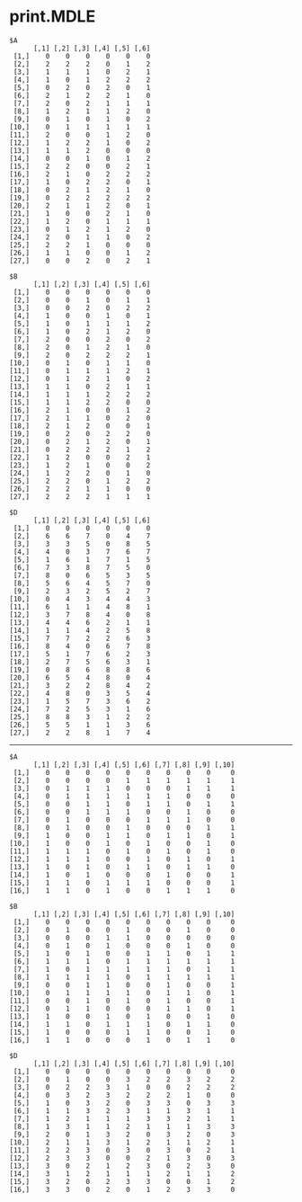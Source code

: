 # print.MDLE

    $A
          [,1] [,2] [,3] [,4] [,5] [,6]
     [1,]    0    0    0    0    0    0
     [2,]    2    2    2    0    1    2
     [3,]    1    1    1    0    2    1
     [4,]    1    0    1    2    2    2
     [5,]    0    2    0    2    0    1
     [6,]    2    1    2    2    1    0
     [7,]    2    0    2    1    1    1
     [8,]    1    2    1    1    2    0
     [9,]    0    1    0    1    0    2
    [10,]    0    1    1    1    1    1
    [11,]    2    0    0    1    2    0
    [12,]    1    2    2    1    0    2
    [13,]    1    1    2    0    0    0
    [14,]    0    0    1    0    1    2
    [15,]    2    2    0    0    2    1
    [16,]    2    1    0    2    2    2
    [17,]    1    0    2    2    0    1
    [18,]    0    2    1    2    1    0
    [19,]    0    2    2    2    2    2
    [20,]    2    1    1    2    0    1
    [21,]    1    0    0    2    1    0
    [22,]    1    2    0    1    1    1
    [23,]    0    1    2    1    2    0
    [24,]    2    0    1    1    0    2
    [25,]    2    2    1    0    0    0
    [26,]    1    1    0    0    1    2
    [27,]    0    0    2    0    2    1
    
    $B
          [,1] [,2] [,3] [,4] [,5] [,6]
     [1,]    0    0    0    0    0    0
     [2,]    0    0    1    0    1    1
     [3,]    0    0    2    0    2    2
     [4,]    1    0    0    1    0    1
     [5,]    1    0    1    1    1    2
     [6,]    1    0    2    1    2    0
     [7,]    2    0    0    2    0    2
     [8,]    2    0    1    2    1    0
     [9,]    2    0    2    2    2    1
    [10,]    0    1    0    1    1    0
    [11,]    0    1    1    1    2    1
    [12,]    0    1    2    1    0    2
    [13,]    1    1    0    2    1    1
    [14,]    1    1    1    2    2    2
    [15,]    1    1    2    2    0    0
    [16,]    2    1    0    0    1    2
    [17,]    2    1    1    0    2    0
    [18,]    2    1    2    0    0    1
    [19,]    0    2    0    2    2    0
    [20,]    0    2    1    2    0    1
    [21,]    0    2    2    2    1    2
    [22,]    1    2    0    0    2    1
    [23,]    1    2    1    0    0    2
    [24,]    1    2    2    0    1    0
    [25,]    2    2    0    1    2    2
    [26,]    2    2    1    1    0    0
    [27,]    2    2    2    1    1    1
    
    $D
          [,1] [,2] [,3] [,4] [,5] [,6]
     [1,]    0    0    0    0    0    0
     [2,]    6    6    7    0    4    7
     [3,]    3    3    5    0    8    5
     [4,]    4    0    3    7    6    7
     [5,]    1    6    1    7    1    5
     [6,]    7    3    8    7    5    0
     [7,]    8    0    6    5    3    5
     [8,]    5    6    4    5    7    0
     [9,]    2    3    2    5    2    7
    [10,]    0    4    3    4    4    3
    [11,]    6    1    1    4    8    1
    [12,]    3    7    8    4    0    8
    [13,]    4    4    6    2    1    1
    [14,]    1    1    4    2    5    8
    [15,]    7    7    2    2    6    3
    [16,]    8    4    0    6    7    8
    [17,]    5    1    7    6    2    3
    [18,]    2    7    5    6    3    1
    [19,]    0    8    6    8    8    6
    [20,]    6    5    4    8    0    4
    [21,]    3    2    2    8    4    2
    [22,]    4    8    0    3    5    4
    [23,]    1    5    7    3    6    2
    [24,]    7    2    5    3    1    6
    [25,]    8    8    3    1    2    2
    [26,]    5    5    1    1    3    6
    [27,]    2    2    8    1    7    4
    

---

    $A
          [,1] [,2] [,3] [,4] [,5] [,6] [,7] [,8] [,9] [,10]
     [1,]    0    0    0    0    0    0    0    0    0     0
     [2,]    0    0    0    0    1    1    1    1    1     1
     [3,]    0    1    1    1    0    0    0    1    1     1
     [4,]    0    1    1    1    1    1    1    0    0     0
     [5,]    0    0    1    1    0    1    1    0    1     1
     [6,]    0    0    1    1    1    0    0    1    0     0
     [7,]    0    1    0    0    0    1    1    1    0     0
     [8,]    0    1    0    0    1    0    0    0    1     1
     [9,]    1    0    0    1    1    0    1    1    0     1
    [10,]    1    0    0    1    0    1    0    0    1     0
    [11,]    1    1    1    0    1    0    1    0    1     0
    [12,]    1    1    1    0    0    1    0    1    0     1
    [13,]    1    0    1    0    1    1    0    1    1     0
    [14,]    1    0    1    0    0    0    1    0    0     1
    [15,]    1    1    0    1    1    1    0    0    0     1
    [16,]    1    1    0    1    0    0    1    1    1     0
    
    $B
          [,1] [,2] [,3] [,4] [,5] [,6] [,7] [,8] [,9] [,10]
     [1,]    0    0    0    0    0    0    0    0    0     0
     [2,]    0    1    0    0    1    0    0    1    0     0
     [3,]    0    0    0    1    1    0    0    0    0     0
     [4,]    0    1    0    1    0    0    0    1    0     0
     [5,]    1    0    1    0    0    1    1    0    1     1
     [6,]    1    1    1    0    1    1    1    1    1     1
     [7,]    1    0    1    1    1    1    1    0    1     1
     [8,]    1    1    1    1    0    1    1    1    1     1
     [9,]    0    0    1    1    0    0    1    0    0     1
    [10,]    0    1    1    1    1    0    1    1    0     1
    [11,]    0    0    1    0    1    0    1    0    0     1
    [12,]    0    1    1    0    0    0    1    1    0     1
    [13,]    1    0    0    1    0    1    0    0    1     0
    [14,]    1    1    0    1    1    1    0    1    1     0
    [15,]    1    0    0    0    1    1    0    0    1     0
    [16,]    1    1    0    0    0    1    0    1    1     0
    
    $D
          [,1] [,2] [,3] [,4] [,5] [,6] [,7] [,8] [,9] [,10]
     [1,]    0    0    0    0    0    0    0    0    0     0
     [2,]    0    1    0    0    3    2    2    3    2     2
     [3,]    0    2    2    3    1    0    0    2    2     2
     [4,]    0    3    2    3    2    2    2    1    0     0
     [5,]    1    0    3    2    0    3    3    0    3     3
     [6,]    1    1    3    2    3    1    1    3    1     1
     [7,]    1    2    1    1    1    3    3    2    1     1
     [8,]    1    3    1    1    2    1    1    1    3     3
     [9,]    2    0    1    3    2    0    3    2    0     3
    [10,]    2    1    1    3    1    2    1    1    2     1
    [11,]    2    2    3    0    3    0    3    0    2     1
    [12,]    2    3    3    0    0    2    1    3    0     3
    [13,]    3    0    2    1    2    3    0    2    3     0
    [14,]    3    1    2    1    1    1    2    1    1     2
    [15,]    3    2    0    2    3    3    0    0    1     2
    [16,]    3    3    0    2    0    1    2    3    3     0
    

